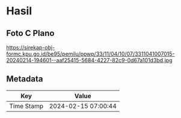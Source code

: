 # Hasil

## Foto C Plano

https://sirekap-obj-formc.kpu.go.id/be95/pemilu/ppwp/33/11/04/10/07/3311041007015-20240214-194601--aaf25415-5684-4227-82c9-0d67a101d3bd.jpg


## Metadata

| Key        | Value               |
| ---------- | ------------------- |
| Time Stamp | 2024-02-15 07:00:44 |



